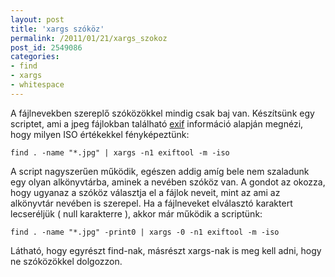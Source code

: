 ```yaml
---
layout: post
title: 'xargs szóköz'
permalink: /2011/01/21/xargs_szokoz
post_id: 2549086
categories: 
- find
- xargs
- whitespace
---
```


A fájlnevekben szereplő szóközökkel mindig csak baj van. Készítsünk egy scriptet, ami a jpeg fájlokban található 
[exif](http://commandline.blog.hu/2010/05/14/exiftool) információ alapján megnézi, hogy milyen ISO értékekkel fényképeztünk: 
```
find . -name "*.jpg" | xargs -n1 exiftool -m -iso
``` 
A script nagyszerűen működik, egészen addig amíg bele nem szaladunk egy olyan alkönyvtárba, aminek a nevében szóköz van. A gondot az okozza, hogy ugyanaz a szóköz választja el a fájlok neveit, mint az ami az alkönyvtár nevében is szerepel. Ha a fájlneveket elválasztó karaktert lecseréljük ( null karakterre ), akkor már működik a scriptünk: 
```
find . -name "*.jpg" -print0 | xargs -0 -n1 exiftool -m -iso
``` 
Látható, hogy egyrészt find-nak, másrészt xargs-nak is meg kell adni, hogy ne szóközökkel dolgozzon.